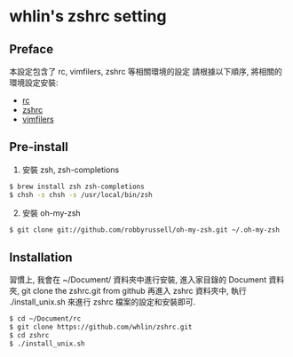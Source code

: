 # whlin's zshrc setting

## Preface

本設定包含了 rc, vimfilers, zshrc 等相關環境的設定
請根據以下順序, 將相關的環境設定安裝:
    
 - [rc] 
 - [zshrc]
 - [vimfilers]

## Pre-install

1. 安裝 zsh, zsh-completions 

```sh
$ brew install zsh zsh-completions
$ chsh -s chsh -s /usr/local/bin/zsh
```

2. 安裝 oh-my-zsh

```sh
$ git clone git://github.com/robbyrussell/oh-my-zsh.git ~/.oh-my-zsh
```

## Installation

習慣上, 我會在 ~/Document/ 資料夾中進行安裝,
進入家目錄的 Document 資料夾, git clone the zshrc.git from github
再進入 zshrc 資料夾中, 執行 ./install_unix.sh 來進行 zshrc 檔案的設定和安裝即可.

```sh
$ cd ~/Document/rc
$ git clone https://github.com/whlin/zshrc.git
$ cd zshrc
$ ./install_unix.sh
```

[rc]: <https://github.com/whlin/rc>
[zshrc]: <https://github.com/whlin/zshrc>
[vimfilers]: <https://github.com/whlin/vimfilers>
